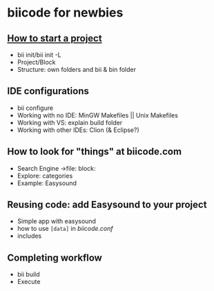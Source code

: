 biicode for newbies
===================

[How to start a project](newbies-guide/start-project.md)
------------------------
* bii init/bii init -L
* Project/Block
* Structure: own folders and bii & bin folder

IDE configurations
------------------
* bii configure
* Working with no IDE: MinGW Makefiles || Unix Makefiles
* Working with VS: explain build folder
* Working with other IDEs: Clion (& Eclipse?)

How to look for "things" at biicode.com
---------------------------------------
* Search Engine ->file: block:
* Explore: categories
* Example: Easysound

Reusing code: add Easysound to your project
-------------------------------------------
 * Simple app with easysound
 * how to use ``[data]`` in *biicode.conf*
 * includes

Completing workflow
-------------------
 * bii build
 * Execute